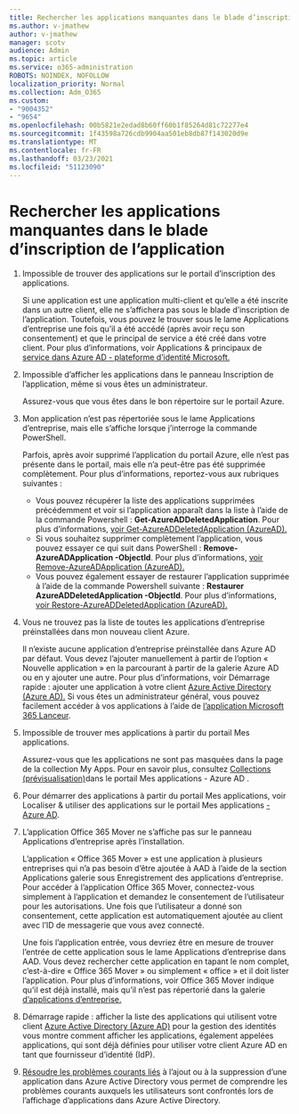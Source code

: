 ```yaml
---
title: Rechercher les applications manquantes dans le blade d’inscription de l’application
ms.author: v-jmathew
author: v-jmathew
manager: scotv
audience: Admin
ms.topic: article
ms.service: o365-administration
ROBOTS: NOINDEX, NOFOLLOW
localization_priority: Normal
ms.collection: Adm_O365
ms.custom:
- "9004352"
- "9654"
ms.openlocfilehash: 00b5821e2edad8b60ff60b1f85264d81c72277e4
ms.sourcegitcommit: 1f43598a726cdb9904aa501eb8db87f143020d9e
ms.translationtype: MT
ms.contentlocale: fr-FR
ms.lasthandoff: 03/23/2021
ms.locfileid: "51123090"
---
```

# <a name="find-missing-applications-on-app-registration-blade"></a>Rechercher les applications manquantes dans le blade d’inscription de l’application

1. Impossible de trouver des applications sur le portail d’inscription des applications.

    Si une application est une application multi-client et qu’elle a été inscrite dans un autre client, elle ne s’affichera pas sous le blade d’inscription de l’application. Toutefois, vous pouvez le trouver sous le lame Applications d’entreprise une fois qu’il a été accédé (après avoir reçu son consentement) et que le principal de service a été créé dans votre client. Pour plus d’informations, voir Applications & principaux de [service dans Azure AD - plateforme d’identité Microsoft.](https://docs.microsoft.com/azure/active-directory/develop/app-objects-and-service-principals)
2. Impossible d’afficher les applications dans le panneau Inscription de l’application, même si vous êtes un administrateur.

    Assurez-vous que vous êtes dans le bon répertoire sur le portail Azure.
3. Mon application n’est pas répertoriée sous le lame Applications d’entreprise, mais elle s’affiche lorsque j’interroge la commande PowerShell.

    Parfois, après avoir supprimé l’application du portail Azure, elle n’est pas présente dans le portail, mais elle n’a peut-être pas été supprimée complètement. Pour plus d’informations, reportez-vous aux rubriques suivantes :
    - Vous pouvez récupérer la liste des applications supprimées précédemment et voir si l’application apparaît dans la liste à l’aide de la commande Powershell : **Get-AzureADDeletedApplication**. Pour plus d’informations, [voir Get-AzureADDeletedApplication (AzureAD).](https://docs.microsoft.com/powershell/module/azuread/get-azureaddeletedapplication)
    - Si vous souhaitez supprimer complètement l’application, vous pouvez essayer ce qui suit dans PowerShell : **Remove-AzureADApplication -ObjectId**. Pour plus d’informations, [voir Remove-AzureADApplication (AzureAD).](https://docs.microsoft.com/powershell/module/azuread/remove-azureadapplication)
    - Vous pouvez également essayer de restaurer l’application supprimée à l’aide de la commande Powershell suivante : **Restaurer AzureADDeletedApplication -ObjectId**. Pour plus d’informations, [voir Restore-AzureADDeletedApplication (AzureAD).](https://docs.microsoft.com/powershell/module/azuread/restore-azureaddeletedapplication)
4. Vous ne trouvez pas la liste de toutes les applications d’entreprise préinstallées dans mon nouveau client Azure.

    Il n’existe aucune application d’entreprise préinstallée dans Azure AD par défaut. Vous devez l’ajouter manuellement à partir de l’option « Nouvelle application » en la parcourant à partir de la galerie Azure AD ou en y ajouter une autre. Pour plus d’informations, voir Démarrage rapide : ajouter une application à votre client [Azure Active Directory (Azure AD).](https://docs.microsoft.com/azure/active-directory/manage-apps/add-application-portal)
    Si vous êtes un administrateur général, vous pouvez facilement accéder à vos applications à l’aide de [l’application Microsoft 365 Lanceur](https://docs.microsoft.com/microsoft-365/admin/manage/customize-the-app-launcher).
5. Impossible de trouver mes applications à partir du portail Mes applications.

    Assurez-vous que les applications ne sont pas masquées dans la page de la collection My Apps. Pour en savoir plus, consultez [Collections (prévisualisation)](https://docs.microsoft.com/azure/active-directory/user-help/my-apps-portal-user-collections)dans le portail Mes applications - Azure AD .
6. Pour démarrer des applications à partir du portail Mes applications, voir Localiser & utiliser des applications sur le portail Mes applications [- Azure AD](https://docs.microsoft.com/azure/active-directory/user-help/my-apps-portal-end-user-access).
7. L’application Office 365 Mover ne s’affiche pas sur le panneau Applications d’entreprise après l’installation.

    L’application « Office 365 Mover » est une application à plusieurs entreprises qui n’a pas besoin d’être ajoutée à AAD à l’aide de la section Applications galerie sous Enregistrement des applications d’entreprise. Pour accéder à l’application Office 365 Mover, connectez-vous simplement à l’application et demandez le consentement de l’utilisateur pour les autorisations. Une fois que l’utilisateur a donné son consentement, cette application est automatiquement ajoutée au client avec l’ID de messagerie que vous avez connecté.

    Une fois l’application entrée, vous devriez être en mesure de trouver l’entrée de cette application sous le lame Applications d’entreprise dans AAD. Vous devez rechercher cette application en tapant le nom complet, c’est-à-dire « Office 365 Mover » ou simplement « office » et il doit lister l’application. Pour plus d’informations, voir Office 365 Mover indique qu’il est déjà installé, mais qu’il n’est pas répertorié dans la galerie [d’applications d’entreprise.](https://docs.microsoft.com/answers/questions/30186/office-365-mover-says-its-already-installed-but-it.html)
8. Démarrage rapide : afficher la liste des applications qui utilisent votre client [Azure Active Directory (Azure AD)](https://docs.microsoft.com/azure/active-directory/manage-apps/view-applications-portal) pour la gestion des identités vous montre comment afficher les applications, également appelées applications, qui sont déjà définies pour utiliser votre client Azure AD en tant que fournisseur d’identité (IdP).
9. [Résoudre les problèmes courants liés](https://docs.microsoft.com/azure/active-directory/manage-apps/troubleshoot-adding-apps) à l’ajout ou à la suppression d’une application dans Azure Active Directory vous permet de comprendre les problèmes courants auxquels les utilisateurs sont confrontés lors de l’affichage d’applications dans Azure Active Directory.
